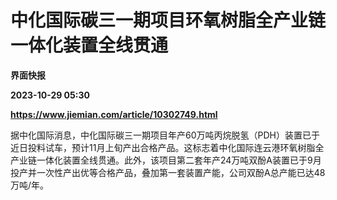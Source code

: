 # 中化国际碳三一期项目环氧树脂全产业链一体化装置全线贯通
**界面快报**

**2023-10-29 05:30**

**https://www.jiemian.com/article/10302749.html**

据中化国际消息，中化国际碳三一期项目年产60万吨丙烷脱氢（PDH）装置已于近日投料试车，预计11月上旬产出合格产品。这标志着中化国际连云港环氧树脂全产业链一体化装置全线贯通。此外，该项目第二套年产24万吨双酚A装置已于9月投产并一次性产出优等合格产品，叠加第一套装置产能，公司双酚A总产能已达48万吨/年。